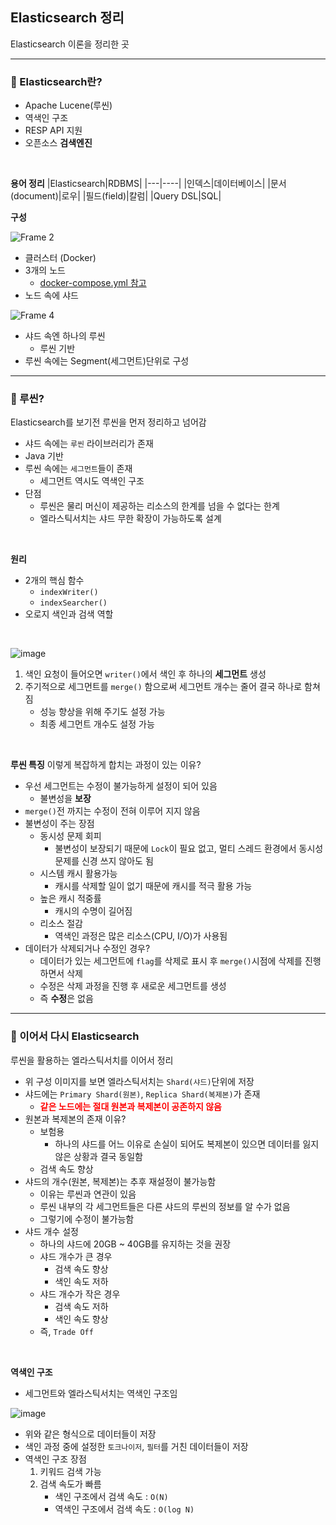 ## Elasticsearch 정리

Elasticsearch 이론을 정리한 곳

---

### 📌 Elasticsearch란?

- Apache Lucene(루씬)
- 역색인 구조
- RESP API 지원
- 오픈소스 **검색엔진**


<br/>

**용어 정리**
|Elasticsearch|RDBMS|
|---|----|
|인덱스|데이터베이스|
|문서(document)|로우|
|필드(field)|칼럼|
|Query DSL|SQL|

**구성**

![Frame 2](https://user-images.githubusercontent.com/87689191/226813788-9e928e51-61b7-43ff-9fbb-f215b613a6c0.png)

- 클러스터 (Docker)
- 3개의 노드
    - [docker-compose.yml 참고](https://github.com/unhas01/Book-Pub/tree/main/Elasticsearch/%EC%84%A4%EC%A0%95)
- 노드 속에 샤드

![Frame 4](https://user-images.githubusercontent.com/87689191/226819289-b370519a-a6bf-4c3b-bf30-bcc2d2362880.png)

- 샤드 속엔 하나의 루씬
    - 루씬 기반
- 루씬 속에는 Segment(세그먼트)단위로 구성

---

### 📌 루씬?

Elasticsearch를 보기전 루씬을 먼저 정리하고 넘어감

- 샤드 속에는 `루씬` 라이브러리가 존재
- Java 기반
- 루씬 속에는 `세그먼트`들이 존재
    - 세그먼트 역시도 역색인 구조
- 단점
    - 루씬은 물리 머신이 제공하는 리소스의 한계를 넘을 수 없다는 한계 
    - 엘라스틱서치는 샤드 무한 확장이 가능하도록 설계

<br/>

**원리**
- 2개의 핵심 함수
    - `indexWriter()`
    - `indexSearcher()`
- 오로지 색인과 검색 역할

<br/>

![image](https://user-images.githubusercontent.com/87689191/226840569-0d97c357-cee6-4be3-8a56-639031968cd6.png)

1. 색인 요청이 들어오면 `writer()`에서 색인 후 하나의 **세그먼트** 생성
2. 주기적으로 세그먼트를 `merge()` 함으로써 세그먼트 개수는 줄어 결국 하나로 함쳐짐
    - 성능 향상을 위해 주기도 설정 가능
    - 최종 세그먼트 개수도 설정 가능

<br/>

**루씬 특징**
이렇게 복잡하게 합치는 과정이 있는 이유?

- 우선 세그먼트는 수정이 불가능하게 설정이 되어 있음
    - 불변성을 **보장**
- `merge()`전 까지는 수정이 전혀 이루어 지지 않음
- 불변성이 주는 장점
    - 동시성 문제 회피
        - 불변성이 보장되기 때문에 `Lock`이 필요 없고, 멀티 스레드 환경에서 동시성 문제를 신경 쓰지 않아도 됨
    - 시스템 캐시 활용가능
        - 캐시를 삭제할 일이 없기 때문에 캐시를 적극 활용 가능
    - 높은 캐시 적중률
        - 캐시의 수명이 길어짐
    - 리소스 절감
        - 역색인 과정은 많은 리소스(CPU, I/O)가 사용됨
- 데이터가 삭제되거나 수정인 경우?
    - 데이터가 있는 세그먼트에 `flag`를 삭제로 표시 후 `merge()`시점에 삭제를 진행하면서 삭제
    - 수정은 삭제 과정을 진행 후 새로운 세그먼트를 생성
    - 즉 **수정**은 없음

---

### 📌 이어서 다시 Elasticsearch

루씬을 활용하는 엘라스틱서치를 이어서 정리

- 위 구성 이미지를 보면 엘라스틱서치는 `Shard(샤드)`단위에 저장
- 샤드에는 `Primary Shard(원본)`, `Replica Shard(복제본)`가 존재
    - <b style="color: red;">같은 노드에는 절대 원본과 복제본이 공존하지 않음</b>
- 원본과 복제본의 존재 이유?
    - 보험용
        - 하나의 샤드를 어느 이유로 손실이 되어도 복제본이 있으면 데이터를 잃지 않은 상황과 결국 동일함
    - 검색 속도 향상
- 샤드의 개수(원본, 복제본)는 추후 재설정이 불가능함
    - 이유는 루씬과 연관이 있음
    - 루씬 내부의 각 세그먼트들은 다른 샤드의 루씬의 정보를 알 수가 없음
    - 그렇기에 수정이 불가능함
- 샤드 개수 설정
    - 하나의 샤드에 20GB ~ 40GB를 유지하는 것을 권장
    - 샤드 개수가 큰 경우
        - 검색 속도 향상
        - 색인 속도 저하
    - 샤드 개수가 작은 경우
        - 검색 속도 저하
        - 색인 속도 향상
    - 즉, `Trade Off`

<br/>

**역색인 구조**
- 세그먼트와 엘라스틱서치는 역색인 구조임

![image](https://user-images.githubusercontent.com/87689191/226906444-d702e22a-d67c-4d42-9957-04d57cd70417.png)

- 위와 같은 형식으로 데이터들이 저장
- 색인 과정 중에 설정한 `토크나이저`, `필터`를 거친 데이터들이 저장
- 역색인 구조 장점
    1. 키워드 검색 가능
    1. 검색 속도가 빠름
        - 색인 구조에서 검색 속도 : `O(N)`
        - 역색인 구조에서 검색 속도 : `O(log N)`








